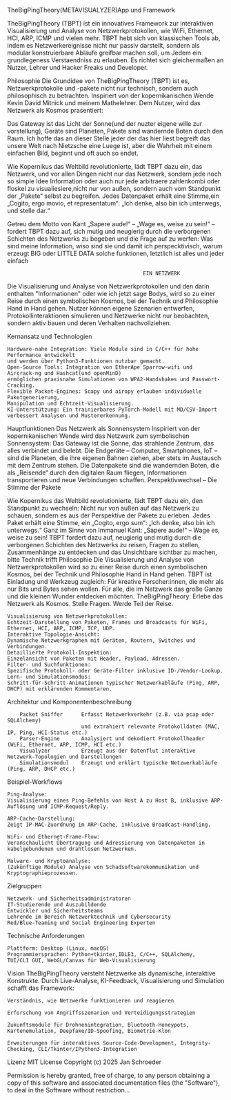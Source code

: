 TheBigPingTheory(METAVISUALYZER)App und Framework

TheBigPingTheory (TBPT) ist ein innovatives Framework zur interaktiven Visualisierung und Analyse von Netzwerkprotokollen,
wie WiFi, Ethernet, HCI, ARP, ICMP und vielen mehr. 
TBPT hebt sich von klassischen Tools ab, indem es Netzwerkereignisse nicht nur passiv darstellt, sondern als modular konstruierbare Abläufe greifbar machen soll,
um Jedem ein grundlegeness Verstaendniss zu erlauben. Es richtet sich gleichermaßen an Nutzer, Lehrer und Hacker Freaks und Developer.

Philosophie
Die Grundidee von TheBigPingTheory (TBPT) ist es, Netzwerkprotokolle und -pakete nicht nur technisch, sondern auch philosophisch zu betrachten. 
Inspiriert von der kopernikanischen Wende Kevin David Mitnick und meinem Mathelehrer.
Dem Nutzer, wird das Netzwerk als Kosmos prasentiert:

Das Gateway ist das Licht der Sonne(und der nuzter eigene wille zur vorstellung), Geräte sind Planeten, Pakete sind wandernde Boten durch den Raum.
Ich hoffe das an dieser Stelle jeder der das hier liest begreift das unsere Welt nach Nietzsche eine Luege ist, aber die Wahrheit mit einem einfachen Bild,
beginnt und oft auch so endet.

Wie Kopernikus das Weltbild revolutionierte, lädt TBPT dazu ein, das Netzwerk, und vor allen Dingen nicht nur das Netzwerk, sondern jede noch so simple
Idee Information oder auch nur jede arbitraere zahlenkombi oder floskel zu visualiesiere,nicht nur von außen, 
sondern auch vom Standpunkt der „Pakete“ selbst zu begreifen.
Jedes Datenpaket erhält eine Stimme,ein „Cogito, ergo movio, et representatum“: „Ich denke, also bin ich unterwegs, und stelle dar.“

Getreu dem Motto von Kant „Sapere aude!“ – „Wage es, weise zu sein!“ – fordert TBPT dazu auf, sich mutig und neugierig durch die verborgenen Schichten des
Netzwerks zu begeben und die Frage auf zu werfen:
Was sind meine Information, wiso sind sie und damit ich perspecktivisch, warum erzeugt BIG oder LITTLE DATA solche funktionen,
    letztlich ist alles und jeder einfach
    
                                                EIN NETZWERK

Die Visualisierung und Analyse von Netzwerkprotokollen und den darin enthalten "Informationen" oder wie ich jetzt sage Bodys,
wird so zu einer Reise durch einen symbolischen Kosmos, bei der Technik und Philosophie Hand in Hand gehen.
Nutzer können eigene Szenarien entwerfen, Protokollinteraktionen simulieren und Netzwerke nicht nur beobachten,
sondern aktiv bauen und deren Verhalten nachvollziehen.

Kernansatz und Technologien

    Hardware-nahe Integration: Viele Module sind in C/C++ für hohe Performance entwickelt
    und werden über Python3-Funktionen nutzbar gemacht.
    Open-Source Tools: Integration von EtherApe Sparrow-wifi und
    Aircrack-ng und Hashcat(und openMinD)
    ermöglichen praxisnahe Simulationen von WPA2-Handshakes und Passwort-Cracking.
    Flexible Packet-Engines: Scapy und airopy erlauben individuelle Paketgenerierung,
    Manipulation und Echtzeit-Visualisierung.
    KI-Unterstützung: Ein trainierbares PyTorch-Modell mit MD/CSV-Import verbessert Analysen und Mustererkennung.

Hauptfunktionen
Das Netzwerk als Sonnensystem
Inspiriert von der kopernikanischen Wende wird das Netzwerk zum symbolischen Sonnensystem:
    Das Gateway ist die Sonne, das strahlende Zentrum, das alles verbindet und belebt.
    Die Endgeräte – Computer, Smartphones, IoT – sind die Planeten, die ihre eigenen Bahnen ziehen, aber stets im Austausch mit dem Zentrum stehen.
    Die Datenpakete sind die wandernden Boten, die als „Reisende“ durch den digitalen Raum fliegen, Informationen transportieren und neue Verbindungen schaffen.
    Perspektivwechsel – Die Stimme der Pakete

Wie Kopernikus das Weltbild revolutionierte, lädt TBPT dazu ein, den Standpunkt zu wechseln:
Nicht nur von außen auf das Netzwerk zu schauen, sondern es aus der Perspektive der Pakete zu erleben.
    Jedes Paket erhält eine Stimme, ein „Cogito, ergo sum“:
                                        „Ich denke, also bin ich unterwegs.“
                                    Ganz im Sinne von Immanuel Kant:
                                        „Sapere aude!“ – Wage es, weise zu sein!
TBPT fordert dazu auf, neugierig und mutig durch die verborgenen Schichten des Netzwerks zu reisen, Fragen zu stellen,
Zusammenhänge zu entdecken und das Unsichtbare sichtbar zu machen, bitte 
Technik trifft Philosophie
Die Visualisierung und Analyse von Netzwerkprotokollen wird so zu einer Reise durch einen symbolischen Kosmos, bei der Technik und Philosophie Hand in Hand gehen.
TBPT ist Einladung und Werkzeug zugleich:
    Für kreative Forscher:innen, die mehr als nur Bits und Bytes sehen wollen.
    Für alle, die im Netzwerk das große Ganze und die kleinen Wunder entdecken möchten.
TheBigPingTheory:
Erlebe das Netzwerk als Kosmos.
Stelle Fragen.
Werde Teil der Reise.

    Visualisierung von Netzwerkprotokollen:
    Echtzeit-Darstellung von Paketen, Frames und Broadcasts für WiFi, Ethernet, HCI, ARP, ICMP, TCP, UDP.
    Interaktive Topologie-Ansicht:
    Dynamische Netzwerkgraphen mit Geräten, Routern, Switches und Verbindungen.
    Detaillierte Protokoll-Inspektion:
    Einzelansicht von Paketen mit Header, Payload, Adressen.
    Filter- und Suchfunktionen:
    Spezifische Protokoll- oder Geräte-Filter inklusive ID-/Vendor-Lookup.
    Lern- und Simulationsmodus:
    Schritt-für-Schritt-Animationen typischer Netzwerkabläufe (Ping, ARP, DHCP) mit erklärenden Kommentaren.

Architektur und Komponentenbeschreibung 

        Packet Sniffer	    Erfasst Netzwerkverkehr (z.B. via pcap oder SQLAlchemy)
                            und extrahiert relevante Protokolldaten (MAC, IP, Ping, HCI-Status etc.)
        Parser-Engine	    Analysiert und dekodiert Protokollheader (WiFi, Ethernet, ARP, ICMP, HCI etc.)
        Visualyzer	        Erzeugt aus der Datenflut interaktive Netzwerk-Topologien und Darstellungen
        Simulationsmodul	Erzeugt und erklärt typische Netzwerkabläufe (Ping, ARP, DHCP etc.)

Beispiel-Workflows

    Ping-Analyse:
    Visualisierung eines Ping-Befehls von Host A zu Host B, inklusive ARP-Auflösung und ICMP-Request/Reply.

    ARP-Cache-Darstellung:
    Zeigt IP-MAC-Zuordnung im ARP-Cache, inklusive Broadcast-Handling.

    WiFi- und Ethernet-Frame-Flow:
    Veranschaulicht Übertragung und Adressierung von Datenpaketen in kabelgebundenen und drahtlosen Netzwerken.
    
    Malware- und Kryptoanalyse:
    (Zukünftige Module) Analyse von Schadsoftwarekommunikation und Kryptographieprozessen.

Zielgruppen

    Netzwerk- und Sicherheitsadministratoren
    IT-Studierende und Auszubildende
    Entwickler und Sicherheitsteams
    Lehrende im Bereich Netzwerktechnik und Cybersecurity
    Red/Blue-Teaming und Social Engineering Experten

Technische Anforderungen

    Plattform: Desktop (Linux, macOS)
    Programmiersprachen: Python+tkinter,IDLE3, C/C++, SQLAlchemy, 
    TUI/CLI GUI, WebGL/Canvas für Web-Visualisierung
    
Vision
TheBigPingTheory versteht Netzwerke als dynamische, interaktive Konstrukte. Durch Live-Analyse, KI-Feedback, Visualisierung und Simulation schafft das Framework:

    Verständnis, wie Netzwerke funktionieren und reagieren

    Erforschung von Angriffsszenarien und Verteidigungsstrategien

    Zukunftsmodule für Drohnenintegration, Bluetooth-Honeypots, Kartenemulation, Deepfake/ID-Spoofing, Biometrie-Klon

    Erweiterungen für interaktives Source-Code-Development, Integrity-Checking, CLI/Tkinter/IPython3-Integration

Lizenz
MIT License
Copyright (c) 2025 Jan Schroeder

Permission is hereby granted, free of charge, to any person obtaining a copy of this software and associated documentation files (the "Software"), to deal in the 
Software without restriction...
